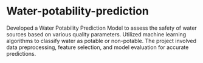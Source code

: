 # Water-potability-prediction
Developed a Water Potability Prediction Model to assess the safety of water sources based on various quality parameters. Utilized machine learning algorithms to classify water as potable or non-potable. The project involved data preprocessing, feature selection, and model evaluation for accurate predictions.
